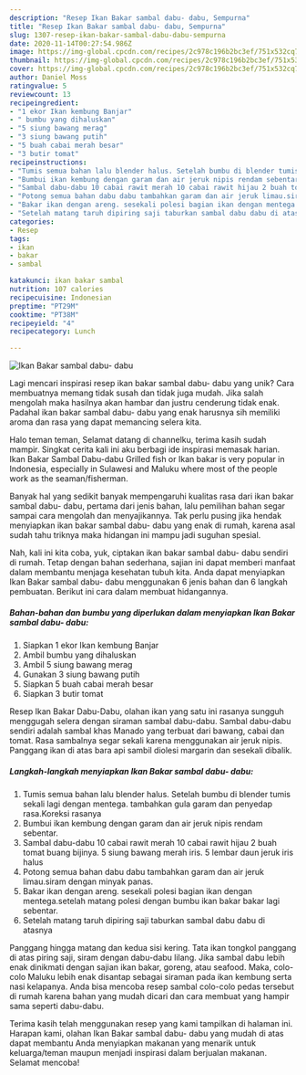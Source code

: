 ```yaml
---
description: "Resep Ikan Bakar sambal dabu- dabu, Sempurna"
title: "Resep Ikan Bakar sambal dabu- dabu, Sempurna"
slug: 1307-resep-ikan-bakar-sambal-dabu-dabu-sempurna
date: 2020-11-14T00:27:54.986Z
image: https://img-global.cpcdn.com/recipes/2c978c196b2bc3ef/751x532cq70/ikan-bakar-sambal-dabu-dabu-foto-resep-utama.jpg
thumbnail: https://img-global.cpcdn.com/recipes/2c978c196b2bc3ef/751x532cq70/ikan-bakar-sambal-dabu-dabu-foto-resep-utama.jpg
cover: https://img-global.cpcdn.com/recipes/2c978c196b2bc3ef/751x532cq70/ikan-bakar-sambal-dabu-dabu-foto-resep-utama.jpg
author: Daniel Moss
ratingvalue: 5
reviewcount: 13
recipeingredient:
- "1 ekor Ikan kembung Banjar"
- " bumbu yang dihaluskan"
- "5 siung bawang merag"
- "3 siung bawang putih"
- "5 buah cabai merah besar"
- "3 butir tomat"
recipeinstructions:
- "Tumis semua bahan lalu blender halus. Setelah bumbu di blender tumis sekali lagi dengan mentega. tambahkan gula garam dan penyedap rasa.Koreksi rasanya"
- "Bumbui ikan kembung dengan garam dan air jeruk nipis rendam sebentar."
- "Sambal dabu-dabu 10 cabai rawit merah 10 cabai rawit hijau 2 buah tomat buang bijinya. 5 siung bawang merah iris. 5 lembar daun jeruk iris halus"
- "Potong semua bahan dabu dabu tambahkan garam dan air jeruk limau.siram dengan minyak panas."
- "Bakar ikan dengan areng. sesekali polesi bagian ikan dengan mentega.setelah matang polesi dengan bumbu ikan bakar bakar lagi sebentar."
- "Setelah matang taruh dipiring saji taburkan sambal dabu dabu di atasnya"
categories:
- Resep
tags:
- ikan
- bakar
- sambal

katakunci: ikan bakar sambal 
nutrition: 107 calories
recipecuisine: Indonesian
preptime: "PT29M"
cooktime: "PT38M"
recipeyield: "4"
recipecategory: Lunch

---
```



![Ikan Bakar sambal dabu- dabu](https://img-global.cpcdn.com/recipes/2c978c196b2bc3ef/751x532cq70/ikan-bakar-sambal-dabu-dabu-foto-resep-utama.jpg)

Lagi mencari inspirasi resep ikan bakar sambal dabu- dabu yang unik? Cara membuatnya memang tidak susah dan tidak juga mudah. Jika salah mengolah maka hasilnya akan hambar dan justru cenderung tidak enak. Padahal ikan bakar sambal dabu- dabu yang enak harusnya sih memiliki aroma dan rasa yang dapat memancing selera kita.

Halo teman teman, Selamat datang di channelku, terima kasih sudah mampir. Singkat cerita kali ini aku berbagi ide inspirasi memasak harian. Ikan Bakar Sambal Dabu-dabu Grilled fish or Ikan bakar is very popular in Indonesia, especially in Sulawesi and Maluku where most of the people work as the seaman/fisherman.

Banyak hal yang sedikit banyak mempengaruhi kualitas rasa dari ikan bakar sambal dabu- dabu, pertama dari jenis bahan, lalu pemilihan bahan segar sampai cara mengolah dan menyajikannya. Tak perlu pusing jika hendak menyiapkan ikan bakar sambal dabu- dabu yang enak di rumah, karena asal sudah tahu triknya maka hidangan ini mampu jadi suguhan spesial.


Nah, kali ini kita coba, yuk, ciptakan ikan bakar sambal dabu- dabu sendiri di rumah. Tetap dengan bahan sederhana, sajian ini dapat memberi manfaat dalam membantu menjaga kesehatan tubuh kita. Anda dapat menyiapkan Ikan Bakar sambal dabu- dabu menggunakan 6 jenis bahan dan 6 langkah pembuatan. Berikut ini cara dalam membuat hidangannya.

<!--inarticleads1-->

##### Bahan-bahan dan bumbu yang diperlukan dalam menyiapkan Ikan Bakar sambal dabu- dabu:

1. Siapkan 1 ekor Ikan kembung Banjar
1. Ambil  bumbu yang dihaluskan
1. Ambil 5 siung bawang merag
1. Gunakan 3 siung bawang putih
1. Siapkan 5 buah cabai merah besar
1. Siapkan 3 butir tomat


Resep Ikan Bakar Dabu-Dabu, olahan ikan yang satu ini rasanya sungguh menggugah selera dengan siraman sambal dabu-dabu. Sambal dabu-dabu sendiri adalah sambal khas Manado yang terbuat dari bawang, cabai dan tomat. Rasa sambalnya segar sekali karena menggunakan air jeruk nipis. Panggang ikan di atas bara api sambil diolesi margarin dan sesekali dibalik. 

<!--inarticleads2-->

##### Langkah-langkah menyiapkan Ikan Bakar sambal dabu- dabu:

1. Tumis semua bahan lalu blender halus. Setelah bumbu di blender tumis sekali lagi dengan mentega. tambahkan gula garam dan penyedap rasa.Koreksi rasanya
1. Bumbui ikan kembung dengan garam dan air jeruk nipis rendam sebentar.
1. Sambal dabu-dabu 10 cabai rawit merah 10 cabai rawit hijau 2 buah tomat buang bijinya. 5 siung bawang merah iris. 5 lembar daun jeruk iris halus
1. Potong semua bahan dabu dabu tambahkan garam dan air jeruk limau.siram dengan minyak panas.
1. Bakar ikan dengan areng. sesekali polesi bagian ikan dengan mentega.setelah matang polesi dengan bumbu ikan bakar bakar lagi sebentar.
1. Setelah matang taruh dipiring saji taburkan sambal dabu dabu di atasnya


Panggang hingga matang dan kedua sisi kering. Tata ikan tongkol panggang di atas piring saji, siram dengan dabu-dabu lilang. Jika sambal dabu lebih enak dinikmati dengan sajian ikan bakar, goreng, atau seafood. Maka, colo-colo Maluku lebih enak disantap sebagai siraman pada ikan kembung serta nasi kelapanya. Anda bisa mencoba resep sambal colo-colo pedas tersebut di rumah karena bahan yang mudah dicari dan cara membuat yang hampir sama seperti dabu-dabu. 

Terima kasih telah menggunakan resep yang kami tampilkan di halaman ini. Harapan kami, olahan Ikan Bakar sambal dabu- dabu yang mudah di atas dapat membantu Anda menyiapkan makanan yang menarik untuk keluarga/teman maupun menjadi inspirasi dalam berjualan makanan. Selamat mencoba!
